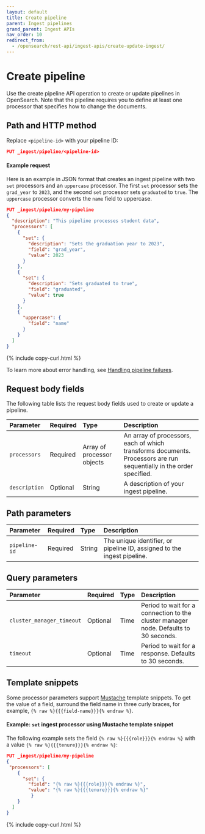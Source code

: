 ```yaml
---
layout: default
title: Create pipeline
parent: Ingest pipelines
grand_parent: Ingest APIs
nav_order: 10
redirect_from:
  - /opensearch/rest-api/ingest-apis/create-update-ingest/
---
```


# Create pipeline

Use the create pipeline API operation to create or update pipelines in OpenSearch. Note that the pipeline requires you to define at least one processor that specifies how to change the documents. 

## Path and HTTP method

Replace `<pipeline-id>` with your pipeline ID:

```json
PUT _ingest/pipeline/<pipeline-id>
```
#### Example request

Here is an example in JSON format that creates an ingest pipeline with two `set` processors and an `uppercase` processor. The first `set` processor sets the `grad_year` to `2023`, and the second `set` processor sets `graduated` to `true`. The `uppercase` processor converts the `name` field to uppercase.

```json
PUT _ingest/pipeline/my-pipeline
{
  "description": "This pipeline processes student data",
  "processors": [
    {
      "set": {
        "description": "Sets the graduation year to 2023",
        "field": "grad_year",
        "value": 2023
      }
    },
    {
      "set": {
        "description": "Sets graduated to true",
        "field": "graduated",
        "value": true
      }
    },
    {
      "uppercase": {
        "field": "name"
      }
    }
  ]
}
```
{% include copy-curl.html %}

To learn more about error handling, see [Handling pipeline failures]({{site.url}}{{site.baseurl}}/api-reference/ingest-apis/pipeline-failures/).

## Request body fields

The following table lists the request body fields used to create or update a pipeline. 

Parameter | Required | Type | Description
:--- | :--- | :--- | :---
`processors` | Required | Array of processor objects | An array of processors, each of which transforms documents. Processors are run sequentially in the order specified.
`description` | Optional | String | A description of your ingest pipeline. 

## Path parameters

Parameter | Required | Type | Description
:--- | :--- | :--- | :---
`pipeline-id` | Required | String | The unique identifier, or pipeline ID, assigned to the ingest pipeline. 

## Query parameters

Parameter | Required | Type | Description
:--- | :--- | :--- | :---
`cluster_manager_timeout` | Optional | Time | Period to wait for a connection to the cluster manager node. Defaults to 30 seconds.
`timeout` | Optional | Time | Period to wait for a response. Defaults to 30 seconds. 

## Template snippets

Some processor parameters support [Mustache](https://mustache.github.io/) template snippets. To get the value of a field, surround the field name in three curly braces, for example, `{% raw %}{{{field-name}}}{% endraw %}`.

#### Example: `set` ingest processor using Mustache template snippet

The following example sets the field `{% raw %}{{{role}}}{% endraw %}` with a value `{% raw %}{{{tenure}}}{% endraw %}`:

```json
PUT _ingest/pipeline/my-pipeline
{
 "processors": [
    {
      "set": {
        "field": "{% raw %}{{{role}}}{% endraw %}",
        "value": "{% raw %}{{{tenure}}}{% endraw %}"
         }
    }
  ]
}
```
{% include copy-curl.html %}
